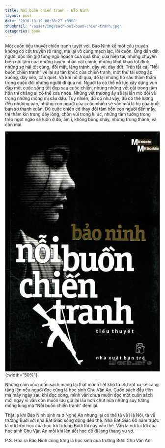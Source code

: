 ```yaml
---
title: Nỗi buồn chiến tranh - Bảo Ninh
layout: post
date: '2018-10-19 00:38:27 +0900'
thumbnail: "/asset/img/sach-noi-buon-chien-tranh.jpg"
categories: book
---
```


Một cuốn tiểu thuyết chiến tranh tuyệt vời. Bảo Ninh kể một câu truyện không có cốt truyện rõ ràng, mà lại vô cùng mạch lạc, lôi cuốn. Ông dẫn dắt người đọc lần giở từng ngõ ngách của quá khứ, của hiện tại, những chuyển biến nội tâm của những tuyến nhân vật chính, những khát khao tột đỉnh, những sợ hãi tột cùng, đối mặt, lảng tránh, dày vò, day dứt. Trên tất cả, “Nỗi buồn chiến tranh” vẽ lại sự tàn khốc của chiến tranh, một thứ tai ương ập xuống, dày xéo, càn quét. Và khi nó đi qua, để lại những hố sâu thăm thẳm trong cuộc đời những người đi qua nó. Người ta có thể nỗ lực xây dựng vun đắp một cuộc sống tốt đẹp sau cuộc chiến, nhưng những vết cắt trong tâm hồn thì chẳng ai có thể xoa nhòa. Những vết thương ấy sẽ lại lần mò dội về trong những mộng mị sầu đau. Tuy nhiên, dù có như vậy, dù có thê lương đến nhường nào, những con người của cuộc chiến sẽ vẫn mãi là họ của buổi ban sơ thanh xuân. Dù cuộc chiến có thay đổi tâm hồn con người đến mấy, thì thầm kín trong đáy lòng, chôn vùi trong kí ức, những tâm tưởng trong trẻo ngọt ngào sẽ luôn ở đó, âm ỉ, không bùng cháy, nhưng trung thành, và còn mãi.

![cover](/asset/img/sach-noi-buon-chien-tranh.jpg){:width="50%"}

Những cảm xúc cuốn sách mang lại thật mãnh liệt khó tả. Sự xót xa sẽ càng tăng lên nếu người đọc cũng là học sinh Chu Văn An. Cuốn sách đầu tiên mà mấy ngày sau khi đọc xong, mình vẫn chưa muốn đọc một cuốn sách mới ngay vì vẫn còn muốn lưu giữ lại lâu hơn chút nữa những suy tưởng mông lung mà “Nỗi buồn chiến tranh” đem lại.

Thật lạ khi Bảo Ninh sinh ra ở Nghệ An nhưng lại có thể tả về Hà Nội, tả về trường Bưởi với nhà Bát Giác sống động đến thế. Nhà Bát Giác 60 năm trước là nơi trốn học của học trò trường Bưởi thì nay vẫn thế. Vẫn là nơi lui tới của học sinh Chu Văn An mỗi khi lẻn tiết học để đi lang thang vu vơ.

P.S. Hóa ra Bảo Ninh cũng từng là học sinh của trường Bưởi Chu Văn An.
